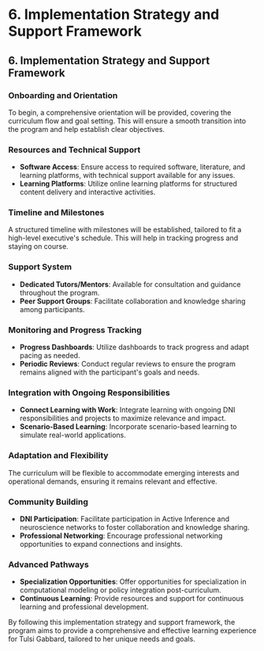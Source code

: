 # 6. Implementation Strategy and Support Framework

## 6. Implementation Strategy and Support Framework

### Onboarding and Orientation

To begin, a comprehensive orientation will be provided, covering the curriculum flow and goal setting. This will ensure a smooth transition into the program and help establish clear objectives.

### Resources and Technical Support

*   **Software Access**: Ensure access to required software, literature, and learning platforms, with technical support available for any issues.
*   **Learning Platforms**: Utilize online learning platforms for structured content delivery and interactive activities.

### Timeline and Milestones

A structured timeline with milestones will be established, tailored to fit a high-level executive's schedule. This will help in tracking progress and staying on course.

### Support System

*   **Dedicated Tutors/Mentors**: Available for consultation and guidance throughout the program.
*   **Peer Support Groups**: Facilitate collaboration and knowledge sharing among participants.

### Monitoring and Progress Tracking

*   **Progress Dashboards**: Utilize dashboards to track progress and adapt pacing as needed.
*   **Periodic Reviews**: Conduct regular reviews to ensure the program remains aligned with the participant's goals and needs.

### Integration with Ongoing Responsibilities

*   **Connect Learning with Work**: Integrate learning with ongoing DNI responsibilities and projects to maximize relevance and impact.
*   **Scenario-Based Learning**: Incorporate scenario-based learning to simulate real-world applications.

### Adaptation and Flexibility

The curriculum will be flexible to accommodate emerging interests and operational demands, ensuring it remains relevant and effective.

### Community Building

*   **DNI Participation**: Facilitate participation in Active Inference and neuroscience networks to foster collaboration and knowledge sharing.
*   **Professional Networking**: Encourage professional networking opportunities to expand connections and insights.

### Advanced Pathways

*   **Specialization Opportunities**: Offer opportunities for specialization in computational modeling or policy integration post-curriculum.
*   **Continuous Learning**: Provide resources and support for continuous learning and professional development.

By following this implementation strategy and support framework, the program aims to provide a comprehensive and effective learning experience for Tulsi Gabbard, tailored to her unique needs and goals.